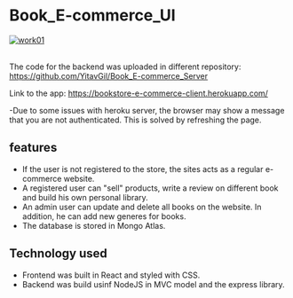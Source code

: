 # Book_E-commerce_UI

<a href="https://ibb.co/Tgc0kHc"><img src="https://i.ibb.co/HH7PVr7/work01.png" alt="work01" border="0"></a><br /><a target='_blank' href='https://poetandpoem.com/cat'></a><br />


The code for the backend was uploaded in different repository: 
https://github.com/YitavGil/Book_E-commerce_Server

Link to the app:
https://bookstore-e-commerce-client.herokuapp.com/

-Due to some issues with heroku server, the browser may show a message that you are not authenticated.
This is solved by refreshing the page.

## features
* If the user is not registered to the store, the sites acts as a regular e-commerce website.
* A registered user can "sell" products, write a review on different book and build his own personal library.
* An admin user can update and delete all books on the website. In addition, he can add new generes for books.
* The database is stored in Mongo Atlas.

## Technology used
* Frontend was built in React and styled with CSS.
* Backend was build usinf NodeJS in MVC model and the express library.
